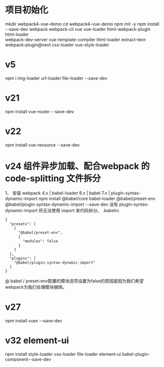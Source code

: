 
# 项目初始化


mkdir webpack4-vue-demo
cd webpack4-vue-demo
npm init -y
npm install --save-dev webpack webpack-cli vue vue-loader html-webpack-plugin html-loader \
 webpack-dev-server vue-template-compiler html-loader extract-text-webpack-plugin@next css-loader vue-style-loader


# v5

npm i img-loader url-loader file-loader --save-dev

# v21
npm install vue-router --save-dev

# v22
npm install vue-resource --save-dev

# v24 组件异步加载、配合webpack 的 code-splitting 文件拆分
1、 安装 webpack 4.x | babel-loader 8.x | babel 7.x | plugin-syntax-dynamic-import
npm install  @babel/core babel-loader @babel/preset-env  @babel/plugin-syntax-dynamic-import --save-dev
没有 plugin-syntax-dynamic-import 将无法使用 import 来代码拆分。
.babelrc
```angular2html
{
  "presets": [
    [
      "@babel/preset-env",
      {
        "modules": false
      }
    ]
  ],
  "plugins": [
    "@babel/plugin-syntax-dynamic-import"
  ]
}
```
 @ babel / preset-env配置的模块选项设置为false的原因是因为我们希望webpack为我们处理模块捆绑。


# v27  

npm install vuex --save-dev  

# v32 element-ui
npm install style-loader  css-loader  file-loader element-ui  babel-plugin-component--save-dev  
